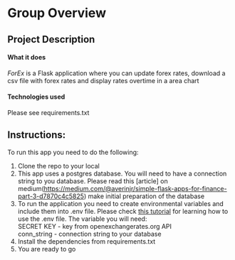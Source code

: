 # Group Overview

## Project Description

#### What it does

*ForEx* is a Flask application where you can update forex rates, download a csv file with forex rates and display rates overtime in a area chart
#### Technologies used
Please see requirements.txt

## Instructions:

To run this app you need to do the following:  
1. Clone the repo to your local  
2. This app uses a postgres database. You will need to have a connection string to you database. Please read this [article] on medium(https://medium.com/@averinjr/simple-flask-apps-for-finance-part-3-d7870c4c5825) make initial preparation of the database
3. To run the application you need to create environmental variables and include them into .env file. Please check [this tutorial](https://www.youtube.com/watch?v=CJjSOzb0IYs) for learning how to use the .env file. The variable you will need:  
    SECRET KEY - key from openexchangerates.org API  
    conn_string - connection string to your database  
5. Install the dependencies from requirements.txt  
6. You are ready to go
